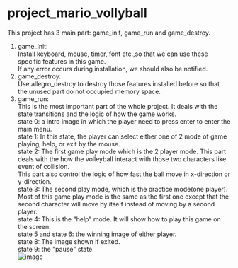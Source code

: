 # project_mario_vollyball
This project has 3 main part: game_init, game_run and game_destroy.  
1. game_init:  
   Install keyboard, mouse, timer, font etc.,so that we can use these specific features in this game.  
   If any error occurs during installation, we should also be notified.  
2. game_destroy:  
   Use allegro_destroy to destroy those features installed before so that the unused part do not occupied memory space.  
3. game_run:  
   This is the most important part of the whole project. It deals with the state transitions and the logic of how the game works.  
   state 0: a intro image in which the player need to press enter to enter the main menu.  
   state 1: In this state, the player can select either one of 2 mode of game playing, help, or exit by the mouse.  
   state 2: The first game play mode which is the 2 player mode. This part deals with the how the volleyball interact with those two characters like event of collision.  
            This part also control the logic of how fast the ball move in x-direction or y-direction.  
   state 3: The second play mode, which is the practice mode(one player). Most of this game play mode is the same as the first one except that the second character will move by itself instead of moving by a second player.  
   state 4: This is the "help" mode. It will show how to play this game on the screen.  
   state 5 and state 6: the winning image of either player.  
   state 8: The image shown if exited.  
   state 9: the "pause" state.  
![image](https://github.com/hwyang/project_mario_vollyball/blob/master/volleyball_gameplay.gif)
